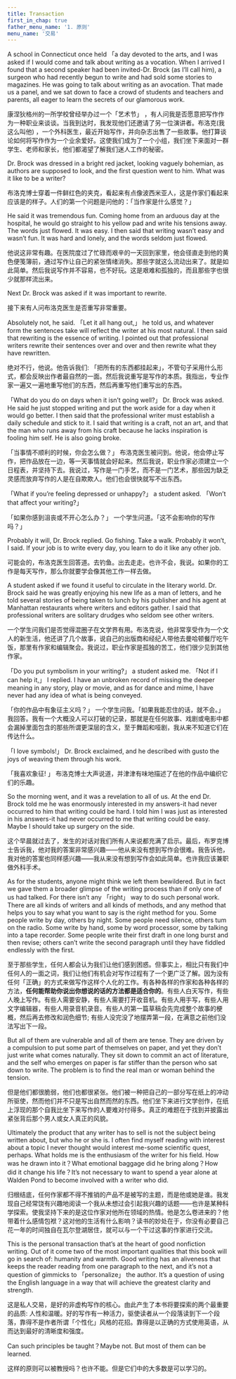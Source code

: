 ```yaml
---
title: Transaction
first_in_chap: true
father_menu_name: '1. 原则'
menu_name: '交易'
---
```


A school in Connecticut once held 「a day devoted to the arts, and I was asked if I would come and talk about writing as a vocation. When I arrived I found that a second speaker had been invited-Dr. Brock (as I’ll call him), a surgeon who had recently begun to write and had sold some stories to magazines. He was going to talk about writing as an avocation. That made us a panel, and we sat down to face a crowd of students and teachers and parents, all eager to learn the secrets of our glam­orous work.

康涅狄格州的一所学校曾经举办过一个「艺术节」 ，有人问我是否愿意把写作作为一种职业来谈谈。当我到达时，我发现他们还邀请了另一位演讲者。布洛克(我这么叫他) ，一个外科医生，最近开始写作，并向杂志出售了一些故事。他打算谈论如何将写作作为一个业余爱好。这使我们成为了一个小组，我们坐下来面对一群学生、老师和家长，他们都渴望了解我们迷人工作的秘密。

Dr. Brock was dressed in a bright red jacket, looking vaguely bohemian, as authors are supposed to look, and the first ques­tion went to him. What was it like to be a writer?

布洛克博士穿着一件鲜红色的夹克，看起来有点像波西米亚人，这是作家们看起来应该是的样子。人们的第一个问题是问他的：「当作家是什么感觉？」

He said it was tremendous fun. Coming home from an ardu­ous day at the hospital, he would go straight to his yellow pad and write his tensions away. The words just flowed. It was easy. I then said that writing wasn’t easy and wasn’t fun. It was hard and lonely, and the words seldom just flowed.

他说这非常有趣。在医院度过了忙碌而艰辛的一天回到家里，他会径直走到他的黄色便笺簿前，通过写作让自己的紧张情绪消失。那些字就这么流动出来了。就是如此简单。然后我说写作并不容易，也不好玩。这是艰难和孤独的，而且那些字也很少就那样流出来。

Next Dr. Brock was asked if it was important to rewrite.

接下来有人问布洛克医生是否重写非常重要。

Absolutely not, he said. 「Let it all hang out,」 he told us, and whatever form the sentences take will reflect the writer at his most natural. I then said that rewriting is the essence of writing. I pointed out that professional writers rewrite their sentences over and over and then rewrite what they have rewritten.

绝对不行，他说。他告诉我们: 「把所有的东西都挂起来」，不管句子采用什么形式，都会反映出作者最自然的一面。然后我说重写是写作的本质。我指出，专业作家一遍又一遍地重写他们的东西，然后再重写他们重写出的东西。

「What do you do on days when it isn’t going well?」 Dr. Brock was asked. He said he just stopped writing and put the work aside for a day when it would go better. I then said that the pro­fessional writer must establish a daily schedule and stick to it. I said that writing is a craft, not an art, and that the man who runs away from his craft because he lacks inspiration is fooling him­ self. He is also going broke.

「当事情不顺利的时候，你会怎么做？」 布洛克医生被问到。他说，他会停止写作，把作品放在一边，等一天事情就会好起来。然后我说，职业作家必须建立一个日程表，并坚持下去。我说过，写作是一门手艺，而不是一门艺术，那些因为缺乏灵感而放弃写作的人是在自欺欺人。他们也会很快就写不出东西。

「What if you’re feeling depressed or unhappy?」 a student asked. 「Won’t that affect your writing?」

「如果你感到沮丧或不开心怎么办？」 一个学生问道。「这不会影响你的写作吗？」

Probably it will, Dr. Brock replied. Go fishing. Take a walk. Probably it won’t, I said. If your job is to write every day, you learn to do it like any other job.

可能会的，布洛克医生回答道。去钓鱼。出去走走。也许不会，我说。如果你的工作是每天写作，那么你就要学会像其他工作一样去做。

A student asked if we found it useful to circulate in the liter­ary world. Dr. Brock said he was greatly enjoying his new life as a man of letters, and he told several stories of being taken to lunch by his publisher and his agent at Manhattan restaurants where writers and editors gather. I said that professional writers are solitary drudges who seldom see other writers.

一个学生问我们是否觉得混圈子在文学界有用。布洛克说，他非常享受作为一个文人的新生活，他还讲了几个故事，说自己的出版商和经纪人带他去曼哈顿餐厅吃午饭，那里有作家和编辑聚会。我说过，职业作家是孤独的苦工，他们很少见到其他作家。

「Do you put symbolism in your writing?」 a student asked me. 「Not if I can help it,」 I replied. I have an unbroken record of missing the deeper meaning in any story, play or movie, and as for dance and mime, I have never had any idea of what is being conveyed.

「你的作品中有象征主义吗？」 一个学生问我。「如果我能忍住的话，就不会。」我回答。我有一个大概没人可以打破的记录，那就是在任何故事、戏剧或电影中都会漏掉里面包含的那些所谓更深层的含义，至于舞蹈和哑剧，我从来不知道它们在传达什么。

「I love symbols!」 Dr. Brock exclaimed, and he described with gusto the joys of weaving them through his work.

「我喜欢象征! 」 布洛克博士大声说道，并津津有味地描述了在他的作品中编织它们的乐趣。

So the morning went, and it was a revelation to all of us. At the end Dr. Brock told me he was enormously interested in my answers-it had never occurred to him that writing could be hard. I told him I was just as interested in his answers-it had never occurred to me that writing could be easy. Maybe I should take up surgery on the side.

这个早晨就过去了，发生的对话对我们所有人来说都充满了启示。最后，布罗克博士告诉我，他对我的答案非常感兴趣——他从来没有想到写作会很难。我告诉他，我对他的答案也同样感兴趣——我从来没有想到写作会如此简单。也许我应该兼职做外科手术。

As for the students, anyone might think we left them bewil­dered. But in fact we gave them a broader glimpse of the writ­ing process than if only one of us had talked. For there isn’t any 「right」 way to do such personal work. There are all kinds of writers and all kinds of methods, and any method that helps you to say what you want to say is the right method for you. Some people write by day, others by night. Some people need silence, others tum on the radio. Some write by hand, some by word processor, some by talking into a tape recorder. Some people write their first draft in one long burst and then revise; others can’t write the second paragraph until they have fiddled end­lessly with the first.

至于那些学生，任何人都会认为我们让他们感到困惑。但事实上，相比只有我们中任何人的一面之词，我们让他们有机会对写作过程有了一个更广泛了解。因为没有任何「正确」的方式来做写作这样个人化的工作。有各种各样的作家和各种各样的方法，**任何能帮助你说出你想说的话的方法都是适合你的**。有些人白天写作，有些人晚上写作。有些人需要安静，有些人需要打开收音机。有些人用手写，有些人用文字编辑器，有些人用录音机录音。有些人的第一篇草稿会先完成整个故事的梗概，然后再去修改和润色细节; 有些人没完没了地摆弄第一段，在满意之前他们没法写出下一段。

But all of them are vulnerable and all of them are tense. They are driven by a compulsion to put some part of themselves on paper, and yet they don’t just write what comes naturally. They sit down to commit an act of literature, and the self who emerges on paper is far stiffer than the person who sat down to write. The problem is to find the real man or woman behind the tension.

但是他们都很脆弱，他们也都很紧张。他们被一种把自己的一部分写在纸上的冲动所驱使，然而他们并不只是写出自然而然的东西。他们坐下来进行文学创作，在纸上浮现的那个自我比坐下来写作的人要难对付得多。真正的难题在于找到并披露出紧张背后那个男人或女人真正的风貌。

Ultimately the product that any writer has to sell is not the subject being written about, but who he or she is. I often find myself reading with interest about a topic I never thought would interest me-some scientific quest, perhaps. What holds me is the enthusiasm of the writer for his field. How was he drawn into it？What emotional baggage did he bring along？How did it change his life？It’s not necessary to want to spend a year alone at Walden Pond to become involved with a writer who did.

归根结底，任何作家都不得不推销的产品不是被写的主题，而是他或她是谁。我发现自己经常饶有兴趣地阅读一个我从未想过会引起我兴趣的话题——也许是某种科学探索。使我坚持下来的是这位作家对他所在领域的热情。他是怎么卷进来的？他带着什么感情包袱？这对他的生活有什么影响？读书的妙处在于，你没有必要自己花一年的时间独自在瓦尔登湖居住，就可以与一个干过这事的作家进行交流。

This is the personal transaction that’s at the heart of good nonfiction writing. Out of it come two of the most important qualities that this book will go in search of: humanity and warmth. Good writing has an aliveness that keeps the reader reading from one paragraph to the next, and it’s not a question of gimmicks to 「personalize」 the author. It’s a question of using the English language in a way that will achieve the greatest clar­ity and strength.

这是私人交易，是好的非虚构写作的核心。由此产生了本书将要探索的两个最重要的品质: 人性和温暖。好的写作有一种活力，驱使读者从一个段落读到下一个段落，靠得不是作者所谓「个性化」风格的花招。靠得是以正确的方式使用英语，从而达到最好的清晰度和强度。

Can such principles be taught？Maybe not. But most of them can be learned.

这样的原则可以被教授吗？也许不能。但是它们中的大多数是可以学习的。
